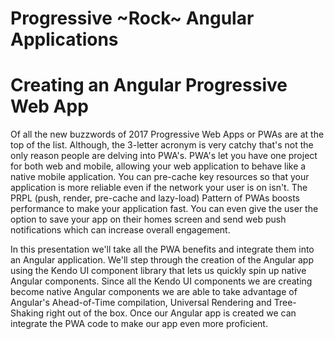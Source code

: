# Progressive ~Rock~ Angular Applications
# Creating an Angular Progressive Web App

Of all the new buzzwords of 2017 Progressive Web Apps or PWAs are at the top of the list. Although, the 3-letter acronym is very catchy that's not the only reason people are delving into PWA's. PWA's let you have one project for both web and mobile, allowing your web application to behave like a native mobile application. You can pre-cache key resources so that your application is more reliable even if the network your user is on isn't. The PRPL (push, render, pre-cache and lazy-load) Pattern of PWAs boosts performance to make your application fast. You can even give the user the option to save your app on their homes screen and send web push notifications which can increase overall engagement.

In this presentation we'll take all the PWA benefits and integrate them into an Angular application. We'll step through the creation of the Angular app using the Kendo UI component library that lets us quickly spin up native Angular components. Since all the Kendo UI components we are creating become native Angular components we are able to take advantage of Angular's Ahead-of-Time compilation, Universal Rendering and Tree-Shaking right out of the box. Once our Angular app is created we can integrate the PWA code to make our app even more proficient. 

